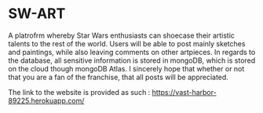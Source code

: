 # SW-ART

A platrofrm whereby Star Wars enthusiasts can shoecase their artistic talents to the rest of the world. Users will be able to post mainly sketches and paintings, while also leaving comments on other artpieces. In regards to the database, all sensitive information is stored in mongoDB, which is stored on the cloud though mongoDB Atlas. I sincerely hope that whether or not that you are a fan of the franchise, that all posts will be appreciated.

The link to the website is provided as such : https://vast-harbor-89225.herokuapp.com/

